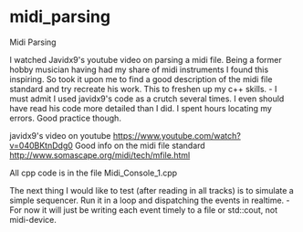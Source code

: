 # midi_parsing
Midi Parsing

I watched Javidx9's youtube video on parsing a midi file. Being a former hobby musician having had my share of midi instruments I found this inspiring. So took it upon me to find a good description of the midi file standard and try recreate his work. This to freshen up my c++ skills. - I must admit I used javidx9's code as a crutch several times. I even should have read his code more detailed than I did. I spent hours locating my errors. Good practice though. 

javidx9's video on youtube https://www.youtube.com/watch?v=040BKtnDdg0
Good info on the midi file standard http://www.somascape.org/midi/tech/mfile.html

All cpp code is in the file Midi_Console_1.cpp

The next thing I would like to test (after reading in all tracks) is to simulate a simple sequencer. Run it in a loop and dispatching the events in realtime. - For now it will just be writing each event timely to a file or std::cout, not midi-device.